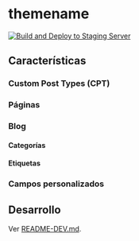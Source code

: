 # themename

[![Build and Deploy to Staging Server](themerepourl/actions/workflows/deploy.yml/badge.svg)](themerepourl/actions/workflows/deploy.yml)

## Características

### Custom Post Types (CPT)

### Páginas

### Blog

#### Categorías

#### Etiquetas

### Campos personalizados

## Desarrollo

Ver [README-DEV.md](./README-DEV.md).
